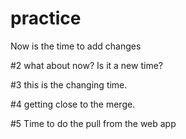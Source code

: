 # practice
Now is the time to add changes

#2 what about now? Is it a new time?

#3 this is the changing time.

#4 getting close to the merge.

#5 Time to do the pull from the web app
